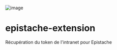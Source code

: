 ![image](https://raw.githubusercontent.com/Epistachios/epistache-extension/main/icons/icon_128.png?token=GHSAT0AAAAAACEHV4RU5C3R2664FYJUFCRMZFHEO3A)
# epistache-extension
Récupération du token de l'intranet pour Epistache
